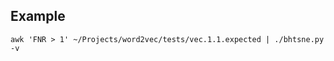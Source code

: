 Example
-------

```shell
awk 'FNR > 1' ~/Projects/word2vec/tests/vec.1.1.expected | ./bhtsne.py -v
```

